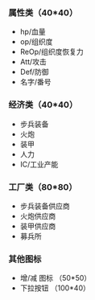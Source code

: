 ﻿### 属性类（40*40）
* hp/血量
* op/组织度
* ReOp/组织度恢复力
* Att/攻击
* Def/防御
* 名字/番号
### 经济类（40*40）
* 步兵装备
* 火炮
* 装甲
* 人力
* IC/工业产能
### 工厂类（80*80）
* 步兵装备供应商
* 火炮供应商
* 装甲供应商
* 募兵所
### 其他图标
* 增/减 图标 （50*50）
* 下拉按钮 （100*40）